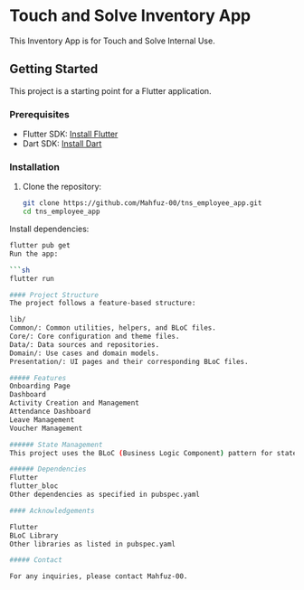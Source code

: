 # Touch and Solve Inventory App

This Inventory App is for Touch and Solve Internal Use.

## Getting Started

This project is a starting point for a Flutter application.

### Prerequisites

- Flutter SDK: [Install Flutter](https://flutter.dev/docs/get-started/install)
- Dart SDK: [Install Dart](https://dart.dev/get-dart)

### Installation

1. Clone the repository:
   ```sh
   git clone https://github.com/Mahfuz-00/tns_employee_app.git
   cd tns_employee_app
Install dependencies:

   ```sh
flutter pub get
Run the app:

   ```sh
flutter run

#### Project Structure
The project follows a feature-based structure:

lib/
Common/: Common utilities, helpers, and BLoC files.
Core/: Core configuration and theme files.
Data/: Data sources and repositories.
Domain/: Use cases and domain models.
Presentation/: UI pages and their corresponding BLoC files.

##### Features
Onboarding Page
Dashboard
Activity Creation and Management
Attendance Dashboard
Leave Management
Voucher Management

###### State Management
This project uses the BLoC (Business Logic Component) pattern for state management.

###### Dependencies
Flutter
flutter_bloc
Other dependencies as specified in pubspec.yaml

#### Acknowledgements

Flutter
BLoC Library
Other libraries as listed in pubspec.yaml

##### Contact

For any inquiries, please contact Mahfuz-00.
